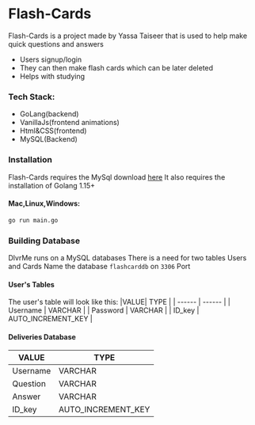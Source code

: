 # Flash-Cards


Flash-Cards is a project made by Yassa Taiseer that is used to help make quick questions and answers
  - Users signup/login
  - They can then make flash cards which can be later deleted
  - Helps with studying 

### Tech Stack:

  - GoLang(backend)
  - VanillaJs(frontend animations)
  - Html&CSS(frontend)
  - MySQL(Backend)



### Installation

Flash-Cards requires the MySql download [here](https://www.mysql.com/)
It also requires the installation of Golang 1.15+
#### Mac,Linux,Windows:
```sh
go run main.go
```

### Building Database
DlvrMe runs on a MySQL databases
There is a need for two tables Users and Cards
Name the database ```flashcarddb``` on ```3306``` Port
#### User's Tables
The user's table will look like this:
|VALUE| TYPE  |
| ------ | ------ |
| Username | VARCHAR |
| Password | VARCHAR |
| ID_key | AUTO_INCREMENT_KEY |

#### Deliveries Database
| VALUE  | TYPE |
| ------ | ------ |
| Username | VARCHAR |
| Question | VARCHAR |
| Answer | VARCHAR |
| ID_key | AUTO_INCREMENT_KEY |

